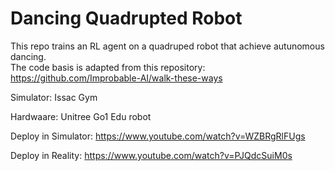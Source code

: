 # Dancing Quadrupted Robot
This repo trains an RL agent on a quadruped robot that achieve autunomous dancing. <br />
The code basis is adapted from this repository:
https://github.com/Improbable-AI/walk-these-ways

Simulator: Issac Gym

Hardwaare: Unitree Go1 Edu robot


Deploy in Simulator:
https://www.youtube.com/watch?v=WZBRgRlFUgs

Deploy in Reality:
https://www.youtube.com/watch?v=PJQdcSuiM0s
